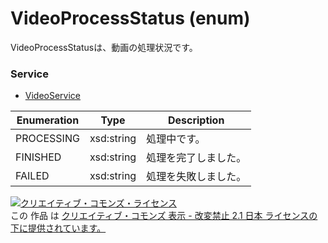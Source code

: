 # VideoProcessStatus (enum)
VideoProcessStatusは、動画の処理状況です。
### Service
+ [VideoService](../services/VideoService.md)

| Enumeration | Type | Description |
|---|---|---|
| PROCESSING | xsd:string | 処理中です。 |
| FINISHED | xsd:string | 処理を完了しました。 |
| FAILED | xsd:string | 処理を失敗しました。 |

<a rel="license" href="http://creativecommons.org/licenses/by-nd/2.1/jp/"><img alt="クリエイティブ・コモンズ・ライセンス" style="border-width:0" src="https://i.creativecommons.org/l/by-nd/2.1/jp/88x31.png" /></a><br />この 作品 は <a rel="license" href="http://creativecommons.org/licenses/by-nd/2.1/jp/">クリエイティブ・コモンズ 表示 - 改変禁止 2.1 日本 ライセンスの下に提供されています。</a>
